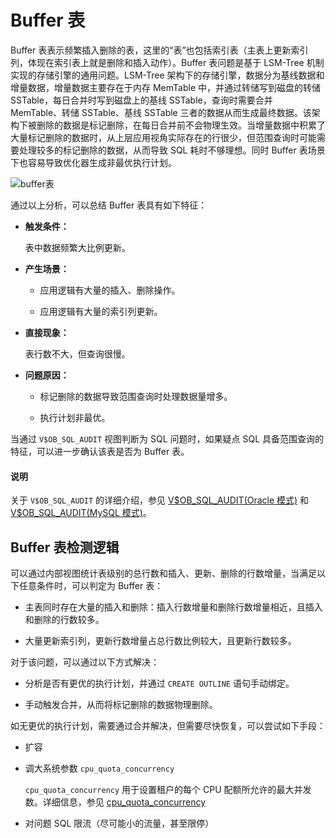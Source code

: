 # Buffer 表

Buffer 表表示频繁插入删除的表，这里的“表”也包括索引表（主表上更新索引列，体现在索引表上就是删除和插入动作）。Buffer 表问题是基于 LSM-Tree 机制实现的存储引擎的通用问题。LSM-Tree 架构下的存储引擎，数据分为基线数据和增量数据，增量数据主要存在于内存 MemTable 中，并通过转储写到磁盘的转储 SSTable，每日合并时写到磁盘上的基线 SSTable，查询时需要合并 MemTable、转储 SSTable、基线 SSTable 三者的数据从而生成最终数据。该架构下被删除的数据是标记删除，在每日合并前不会物理生效。当增量数据中积累了大量标记删除的数据时，从上层应用视角实际存在的行很少，但范围查询时可能需要处理较多的标记删除的数据，从而导致 SQL 耗时不够理想。同时 Buffer 表场景下也容易导致优化器生成非最优执行计划。

![buffer表](https://obbusiness-private.oss-cn-shanghai.aliyuncs.com/doc/img/observer/410-easy/tuning-buffer-table.jpg)

通过以上分析，可以总结 Buffer 表具有如下特征：

* **触发条件：**

    表中数据频繁大比例更新。

* **产生场景：**

    * 应用逻辑有大量的插入、删除操作。
    
    * 应用逻辑有大量的索引列更新。

* **直接现象：**

    表行数不大，但查询很慢。

* **问题原因：**

    * 标记删除的数据导致范围查询时处理数据量增多。
    
    * 执行计划非最优。

当通过 `V$OB_SQL_AUDIT` 视图判断为 SQL 问题时，如果疑点 SQL 具备范围查询的特征，可以进一步确认该表是否为 Buffer 表。

<main id="notice" type='explain'>
    <h4>说明</h4>
    <p>关于 <code>V$OB_SQL_AUDIT</code> 的详细介绍，参见 <a href="../../../../../700.reference/500.system-reference/500.system-view-of-oracle-mode/300.performance-view-of-oracle-mode/3000.gv-sql_audit-of-oracle-mode.md">V$OB_SQL_AUDIT(Oracle 模式)</a> 和 <a href="../../../../../700.reference/500.system-reference/400.system-view-of-mysql-mode/300.performance-view-of-mysql-mode/2200.gv-sql_audit-of-mysql-mode.md">V$OB_SQL_AUDIT(MySQL 模式)</a>。</p>
</main>

## Buffer 表检测逻辑

可以通过内部视图统计表级别的总行数和插入、更新、删除的行数增量，当满足以下任意条件时，可以判定为 Buffer 表：

* 主表同时存在大量的插入和删除：插入行数增量和删除行数增量相近，且插入和删除的行数较多。

* 大量更新索引列，更新行数增量占总行数比例较大，且更新行数较多。

对于该问题，可以通过以下方式解决：

* 分析是否有更优的执行计划，并通过 `CREATE OUTLINE` 语句手动绑定。

* 手动触发合并，从而将标记删除的数据物理删除。

如无更优的执行计划，需要通过合并解决，但需要尽快恢复，可以尝试如下手段：

* 扩容

* 调大系统参数 `cpu_quota_concurrency`

    `cpu_quota_concurrency` 用于设置租户的每个 CPU 配额所允许的最大并发数。详细信息，参见 [cpu_quota_concurrency](../../../../../700.reference/500.system-reference/100.system-configuration-items/400.tenant-level-configuration-items/5500.cpu_quota_concurrency.md)

* 对问题 SQL 限流（尽可能小的流量，甚至限停）

